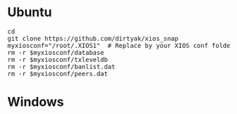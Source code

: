 # Ubuntu

<pre>cd
git clone https://github.com/dirtyak/xios_snap
myxiosconf="/root/.XIOS1"  # Replace by your XIOS conf folder 
rm -r $myxiosconf/database
rm -r $myxiosconf/txleveldb
rm -r $myxiosconf/banlist.dat
rm -r $myxiosconf/peers.dat</pre>

# Windows 
